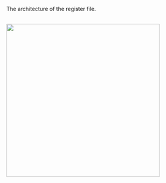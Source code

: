 The architecture of the register file.


<br>
<img height="400" src=http://i.imgur.com/BnTxk57.png />
<br>
